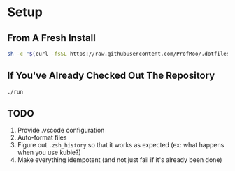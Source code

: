 # Setup

## From A Fresh Install

```bash
sh -c "$(curl -fsSL https://raw.githubusercontent.com/ProfMoo/.dotfiles/master/run)"
```

## If You've Already Checked Out The Repository

```bash
./run
```

## TODO

1. Provide .vscode configuration
2. Auto-format files
3. Figure out `.zsh_history` so that it works as expected (ex: what happens when you use kubie?)
4. Make everything idempotent (and not just fail if it's already been done)
